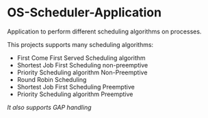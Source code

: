 # OS-Scheduler-Application
Application to perform different scheduling algorithms on processes.


This projects supports many scheduling algorithms:

* First Come First Served Scheduling algorithm
* Shortest Job First Scheduling non-preemptive
* Priority Scheduling algorithm Non-Preemptive
* Round Robin Scheduling
* Shortest Job First Scheduling Preemptive
* Priority Scheduling algorithm Preemptive

_It also supports GAP handling_
